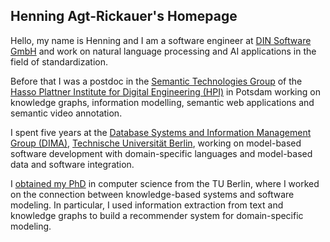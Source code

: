 ## Henning Agt-Rickauer's Homepage

Hello, my name is Henning and I am a software engineer at [DIN Software GmbH](https://www.dinsoftware.de) and work on natural language processing and AI applications in the field of standardization.

Before that I was a postdoc in the [Semantic Technologies Group](https://hpi.de/meinel/knowledge-tech/former-topics/semantics.html) of the [Hasso Plattner Institute for Digital Engineering (HPI)](https://hpi.de/en) in Potsdam working on knowledge graphs, information modelling, semantic web applications and semantic video annotation.

I spent five years at the [Database Systems and Information Management Group (DIMA)](https://www.tu.berlin/dima), [Technische Universität Berlin](https://www.tu.berlin/en/), working on model-based software development with domain-specific languages and model-based data and software integration.

I [obtained my PhD](https://www.tu.berlin/dima/studium-lehre/abschlussarbeiten/abgeschlossene-dissertationen) in computer science from the TU Berlin, where I worked on the connection between knowledge-based systems and software modeling. In particular, I used information extraction from text and knowledge graphs to build a recommender system for domain-specific modeling.

